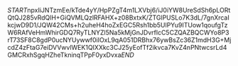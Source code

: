 $START$npxIiJNTzmEe/kTde4yY/HpPZgT4m1LXVbj6/iJ0iYW8UreSdSh6pLORtQtQJ285vRdQlH+GiQVMLQzlRFAHX+z08BxtxK/ZTGlPUSLo7K3dL/7gnXrcaIkcjwD9D1/JQW42CMs+h2uheH4hoZxEGC5Rsh1bb5UlPYu9ITUow1qoufgTzW6RAfVeHmWhirGDQ7RyTLNYZl5Na5kMjGnJDvrflcC5CZQAZBQCWYo8P3rT73SF8C8gdP0ucNYUywwf0iIOxL9qA051DRBhx76ywBsZc36Z1mdH3G+MjcdZ4zFtaG7eiDVVwvlWEK1QIXXkc3CJ25yEofTf2ikvca7KvZ4nPNtwcsrLd4GMCRxhSgqHZheTkninqTPpF0yxDvxa$END$